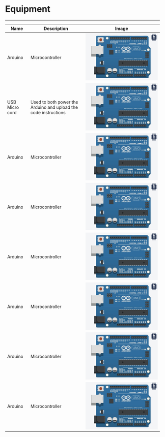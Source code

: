 # Equipment
---
Name| Description|Image
---|---|---
Arduino | Microcontroller | ![An Arduino](../images/arduino_uno.png)
USB Micro cord | Used to both power the Arduino and upload the code instructions | ![An Arduino](../images/arduino_uno.png)
Arduino | Microcontroller | ![An Arduino](../images/arduino_uno.png)
Arduino | Microcontroller | ![An Arduino](../images/arduino_uno.png)
Arduino | Microcontroller | ![An Arduino](../images/arduino_uno.png)
Arduino | Microcontroller | ![An Arduino](../images/arduino_uno.png)
Arduino | Microcontroller | ![An Arduino](../images/arduino_uno.png)
Arduino | Microcontroller | ![An Arduino](../images/arduino_uno.png)
